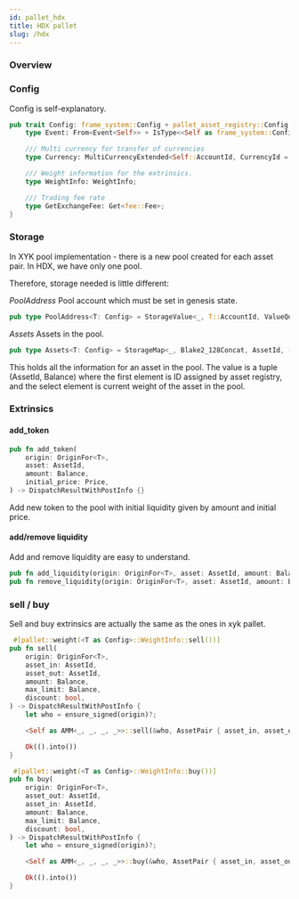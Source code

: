 ```yaml
---
id: pallet_hdx
title: HDX pallet
slug: /hdx
---
```


### Overview

### Config

Config is self-explanatory.

```rust
pub trait Config: frame_system::Config + pallet_asset_registry::Config {
    type Event: From<Event<Self>> + IsType<<Self as frame_system::Config>::Event>;

    /// Multi currency for transfer of currencies
    type Currency: MultiCurrencyExtended<Self::AccountId, CurrencyId = AssetId, Balance = Balance, Amount = Amount>;

    /// Weight information for the extrinsics.
    type WeightInfo: WeightInfo;

    /// Trading fee rate
    type GetExchangeFee: Get<fee::Fee>;
}
```

### Storage

In XYK pool implementation - there is a new pool created for each asset pair. In HDX, we have only one pool.

Therefore, storage needed is little different:

*PoolAddress*
Pool account which must be set in genesis state.
```rust
pub type PoolAddress<T: Config> = StorageValue<_, T::AccountId, ValueQuery>;
````

*Assets*
Assets in the pool.
```rust
pub type Assets<T: Config> = StorageMap<_, Blake2_128Concat, AssetId, (AssetId, Balance), OptionQuery>;
```

This holds all the information for an asset in the pool. The value is a tuple (AssetId, Balance) where the first element is
ID assigned by asset registry, and the select element is current weight of the asset in the pool.

### Extrinsics

#### add_token

```rust
pub fn add_token(
    origin: OriginFor<T>,
    asset: AssetId,
    amount: Balance,
    initial_price: Price,
) -> DispatchResultWithPostInfo {}
```
Add new token to the pool with initial liquidity given by amount and initial price.

#### add/remove liquidity

Add and remove liquidity are easy to understand.

```rust
pub fn add_liquidity(origin: OriginFor<T>, asset: AssetId, amount: Balance) -> DispatchResultWithPostInfo {}
pub fn remove_liquidity(origin: OriginFor<T>, asset: AssetId, amount: Balance) -> DispatchResultWithPostInfo {}
```

### sell / buy

Sell and buy extrinsics are actually the same as the ones in xyk pallet.

```rust
 #[pallet::weight(<T as Config>::WeightInfo::sell())]
pub fn sell(
    origin: OriginFor<T>,
    asset_in: AssetId,
    asset_out: AssetId,
    amount: Balance,
    max_limit: Balance,
    discount: bool,
) -> DispatchResultWithPostInfo {
    let who = ensure_signed(origin)?;

    <Self as AMM<_, _, _, _>>::sell(&who, AssetPair { asset_in, asset_out }, amount, max_limit, discount)?;

    Ok(().into())
}
```

```rust
 #[pallet::weight(<T as Config>::WeightInfo::buy())]
pub fn buy(
    origin: OriginFor<T>,
    asset_out: AssetId,
    asset_in: AssetId,
    amount: Balance,
    max_limit: Balance,
    discount: bool,
) -> DispatchResultWithPostInfo {
    let who = ensure_signed(origin)?;

    <Self as AMM<_, _, _, _>>::buy(&who, AssetPair { asset_in, asset_out }, amount, max_limit, discount)?;

    Ok(().into())
}
```
